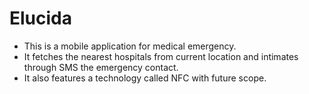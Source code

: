 # Elucida
- This is a mobile application for medical emergency.
- It fetches the nearest hospitals from current location and intimates through SMS the emergency contact.
- It also features a technology called NFC with future scope.
